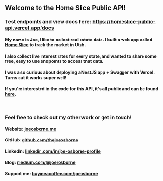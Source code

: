 <h2>Welcome to the Home Slice Public API!</h2>

<h3>Test endpoints and view docs here: <a href="https://homeslice-public-api.vercel.app/docs" target="_blank">https://homeslice-public-api.vercel.app/docs</a></h3>

<h4>My name is Joe, I like to collect real estate data. I built a web app called <a href="https://homesliceapp.ai" target="_blank">Home Slice</a> to track the market in Utah.</h4>
<h4>I also collect live interest rates for every state, and wanted to share some free, easy to use endpoints to access that data.</h4>
<h4>I was also curious about deploying a NestJS app + Swagger with Vercel. Turns out it works super well!</h4>
<h4>If you're interested in the code for this API, it's all public and can be found <a href="https://github.com/thejoeosborne/homeslice-public-api" target="_blank">here</a>.</h4>

<br>
<h3>Feel free to check out my other work or get in touch!</h3>
<h4>Website: <a href="https://joeosborne.me" target="_blank">joeosborne.me</a></h4>
<h4>GitHub: <a href="https://github.com/thejoeosborne" target="_blank">github.com/thejoeosborne</a></h4>
<h4>LinkedIn: <a href="https://www.linkedin.com/in/joe-osborne-profile/" target="_blank">linkedin.com/in/joe-osborne-profile</a></h4>
<h4>Blog: <a href="https://medium.com/@joerosborne" target="_blank">medium.com/@joerosborne</a></h4>
<h4>Support me: <a href="https://www.buymeacoffee.com/joeosborne" target="_blank">buymeacoffee.com/joeosborne</a></h4>
